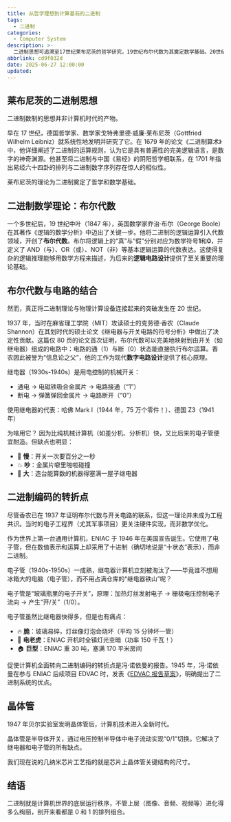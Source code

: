 ```yaml
---
title: 从哲学理想到计算基石的二进制
tags:
  - 二进制
categories:
  - Computer System
description: >-
  二进制思想可追溯至17世纪莱布尼茨的哲学研究，19世纪布尔代数为其奠定数学基础。20世纪香农将布尔代数与电路结合，实现了二进制物理应用。早期计算机如ENIAC采用十进制，直到冯·诺依曼报告确立了二进制编码的优势。晶体管发明后，二进制成为计算机底层运行秩序，尽管上层应用日益复杂，其本质仍是0和1的排列组合。这一演进揭示了数字技术的哲学与工程双重渊源。
abbrlink: cd9f032d
date: 2025-06-27 12:00:00
updated:
---
```

## 莱布尼茨的二进制思想

二进制数制的思想并非计算机时代的产物。

早在 17 世纪，德国哲学家、数学家戈特弗里德·威廉·莱布尼茨（Gottfried Wilhelm Leibniz）就系统性地发明并研究了它。在 1679 年的论文《二进制算术》中，他详细阐述了二进制的运算规则，认为它是具有普遍性的完美逻辑语言，是数字的神奇渊源。他甚至将二进制与中国《易经》的阴阳哲学相联系，在 1701 年指出易经六十四卦的排列与二进制数字序列存在惊人的相似性。

莱布尼茨的理论为二进制奠定了哲学和数学基础。

## 二进制数学理论：布尔代数

一个多世纪后，19 世纪中叶（1847 年），英国数学家乔治·布尔（George Boole）在其著作《逻辑的数学分析》中迈出了关键一步。他将二进制的逻辑运算引入代数领域，开创了**布尔代数**。布尔将逻辑上的“真”与“假”分别对应为数学符号**1**和**0**，并定义了 AND（与）、OR（或）、NOT（非）等基本逻辑运算的代数表达。这使得复杂的逻辑推理能够用数学方程来描述，为后来的**逻辑电路设计**提供了至关重要的理论基础。

## 布尔代数与电路的结合

然而，真正将二进制理论与物理计算设备连接起来的突破发生在 20 世纪。

1937 年，当时在麻省理工学院（MIT）攻读硕士的克劳德·香农（Claude Shannon）在其划时代的硕士论文《继电器与开关电路的符号分析》中做出了决定性贡献。这篇仅 80 页的论文首次证明，布尔代数可以完美地映射到由开关（如继电器）组成的电路中：电路的通（1）与断（0）状态能直接执行布尔运算。香农因此被誉为“信息论之父”，他的工作为现代**数字电路设计**提供了核心原理。

继电器（1930s-1940s）是用电控制的机械开关：

- 通电 → 电磁铁吸合金属片 → 电路接通（“1”）
- 断电 → 弹簧弹回金属片 → 电路断开（“0”）

使用继电器的代表：哈佛 Mark I（1944 年，75 万个零件！）、德国 Z3（1941 年）

为啥用它？ 因为比纯机械计算机（如差分机、分析机）快，又比后来的电子管便宜耐造。但缺点也明显：

- 🐌 **慢**：开关一次要百分之一秒
- 💥 **吵**：金属片噼里啪啦碰撞
- 🌌 **大**：造台能算数的机器得塞满一屋子继电器

## 二进制编码的转折点

尽管香农已在 1937 年证明布尔代数与开关电路的联系，但这一理论并未成为工程共识。当时的电子工程界（尤其军事项目）更关注硬件实现，而非数学优化。

作为世界上第一台通用计算机，ENIAC 于 1946 年在美国宣告诞生。它使用了电子管，但在数值表示和运算上却采用了十进制（确切地说是“十状态”表示），而非二进制。 

电子管（1940s-1950s）一成熟，继电器计算机立刻被淘汰了——毕竟谁不想用冰箱大的电脑（电子管），而不用占满仓库的“继电器铁山”呢？

电子管是“玻璃瓶里的电子开关”，原理：加热灯丝发射电子 → 栅极电压控制电子流向 → 产生“开/关”（1/0）。

电子管虽然比继电器快得多，但是也有痛点：

- 🔥 **脆**：玻璃易碎，灯丝像灯泡会烧坏（平均 15 分钟坏一管）
- 🔌 **电老虎**：ENIAC 开机时全镇灯光变暗（功率 150 千瓦！）
- 🏠 **巨型**：ENIAC 重 30 吨，塞满 170 平米房间

促使计算机全面转向二进制编码的转折点是冯·诺依曼的报告。1945 年，冯·诺依曼在参与 ENIAC 后续项目 EDVAC 时，发表《[EDVAC 报告草案](http://edvac.foofun.cn/zh/)》，明确提出了二进制系统的优点。

## 晶体管

1947 年贝尔实验室发明晶体管后，计算机技术进入全新时代。

晶体管是半导体开关，通过电压控制半导体中电子流动实现“0/1”切换。它解决了继电器和电子管的所有缺点。

我们现在说的几纳米芯片工艺指的就是芯片上晶体管关键结构的尺寸。

## 结语

二进制就是计算机世界的底层运行秩序，不管上层（图像、音频、视频等）进化得多么绚丽，剖开来看都是 0 和 1 的排列组合。